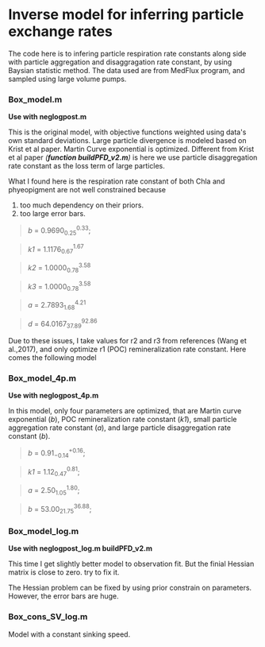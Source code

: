 #  Inverse model for inferring particle exchange rates

The code here is to infering particle respiration rate constants along side 
with particle aggregation and disaggragation rate constant, by using Baysian 
statistic method. The data used are from MedFlux program, and sampled using 
large volume pumps. 

### Box_model.m

**Use with neglogpost.m**

This is the original model, with objective functions weighted using 
data's own standard deviations. Large particle divergence is modeled
based on Krist et al paper. Martin Curve exponential is optimized.
Different from Krist et al paper *(**function buildPFD_v2.m**)* is 
here we use particle 
disaggregation rate constant as the loss term of large particles.

What I found here is the respiration rate constant of both Chla and
phyeopigment are not well constrained because
1) too much dependency on their priors.
2) too large error bars.

> *b*  = 0.9690$^{0.33}_{0.25}$;

> *k1* = 1.1176$^{1.67}_{0.67}$

> *k2* = 1.0000$^{3.58}_{0.78}$

> *k3* = 1.0000$^{3.58}_{0.78}$

> *a*  = 2.7893$^{4.21}_{1.68}$

> *d*  = 64.0167$^{92.86}_{37.89}$

Due to these issues, I take values for r2 and r3 from references
(Wang et al.,2017), and only optimize r1 (POC) remineralization
rate constant.
Here comes the following model

### Box_model_4p.m

**Use with neglogpost_4p.m**

In this model, only four parameters are optimized, that are 
Martin curve exponential (*b*), POC remineralization rate constant
(*k1*), small particle aggregation rate constant (*a*), and large 
particle disaggregation rate constant (*b*).

>*b*  = 0.91$^{+0.16}_{-0.14}$; 

>*k1* = 1.12$^{0.81}_{0.47}$; 

>*a*  = 2.50$^{1.80}_{1.05}$; 

>*b*  = 53.00$^{36.88}_{21.75}$; 


### Box_model_log.m

**Use with neglogpost_log.m buildPFD_v2.m**

This time I get slightly better model to observation fit. But 
the finial Hessian matrix is close to zero. try to fix it.

The Hessian problem can be fixed by using prior constrain on 
parameters. However, the error bars are huge. 


### Box_cons_SV_log.m 

Model with a constant sinking speed.



